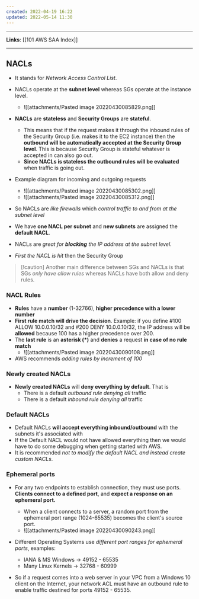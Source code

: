 ```yaml
---
created: 2022-04-19 16:22
updated: 2022-05-14 11:30
---
```

---
**Links**: [[101 AWS SAA Index]]

---
## NACLs
- It stands for *Network Access Control List*.
- NACLs operate at the **subnet level** whereas SGs operate at the instance level.
	- ![[attachments/Pasted image 20220430085829.png]]

- **NACLs** are **stateless** and **Security Groups** are **stateful**.
    - This means that if the request makes it through the inbound rules of the Security Group (i.e. makes it to the EC2 instance) then the **outbound will be automatically accepted at the Security Group level**. This is because Security Group is stateful whatever is accepted in can also go out.
    - **Since NACLs is stateless the outbound rules will be evaluated** when traffic is going out.

- Example diagram for incoming and outgoing requests
	- ![[attachments/Pasted image 20220430085302.png]]
	- ![[attachments/Pasted image 20220430085312.png]]
    
- So NACLs are *like firewalls* which *control traffic* *to and from at the subnet level*
- We have **one NACL per subnet** and **new subnets** are assigned the **default NACL**.

- NACLs are *great for **blocking** the IP address at the subnet level*.
- *First the NACL is hit* then the Security Group

> [!caution] Another main difference between SGs and NACLs is that SGs *only have allow rules* whereas NACLs have both allow and deny rules.

### NACL Rules
- **Rules** have a **number** (1-32766), **higher precedence with a lower number**
- **First rule match will drive the decision**. Example: if you define #100 ALLOW 10.0.0.10/32 and #200 DENY 10.0.0.10/32, the IP address will be **allowed** because 100 has a higher precedence over 200.
- The **last rule** is an **asterisk (\*)** and **denies** a request **in case of no rule match**
	- ![[attachments/Pasted image 20220430090108.png]]
- AWS recommends *adding rules by increment of 100*

### Newly created NACLs
- **Newly created NACLs** will **deny everything by default**. That is 
	- There is a default *outbound rule denying all* traffic
	- There is a default *inbound rule denying all* traffic

### Default NACLs
- Default NACLs **will accept everything inbound/outbound** with the subnets it's associated with
- If the Default NACL would not have allowed everything then we would have to do some debugging when getting started with AWS.
- It is recommended *not to modify the default NACL and instead create custom NACLs*.

### Ephemeral ports
-   For any two endpoints to establish connection, they must use ports. **Clients connect to a defined port**, and **expect a response on an ephemeral port.**
	- When a client connects to a server, a random port from the ephemeral port range (1024-65535) becomes the client's source port.
	- ![[attachments/Pasted image 20220430090243.png]]

- Different Operating Systems use *different port ranges for ephemeral ports*, examples:
    - IANA & MS Windows → 49152 - 65535
    - Many Linux Kernels → 32768 - 60999

- So if a request comes into a web server in your VPC from a Windows 10 client on the Internet, your network ACL must have an outbound rule to enable traffic destined for ports 49152 - 65535. 